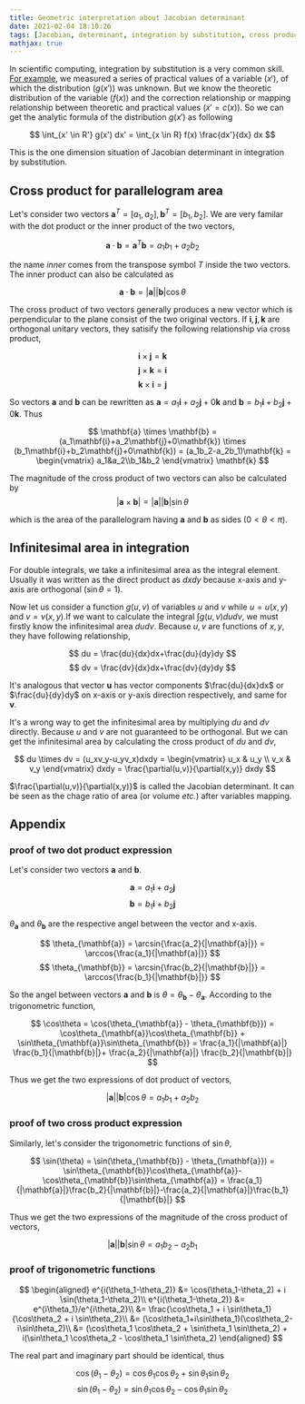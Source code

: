 ```yaml
---
title: Geometric interpretation about Jacobian determinant
date: 2021-02-04 18:10:26
tags: [Jacobian, determinant, integration by substitution, cross product, infinitesimal area]
mathjax: true
---
```


In scientific computing, integration by substitution is a very common skill. [For example](https://www.psichen.com/2019/09/30/FRET-correcting/), we measured a series of practical values of a variable ($x'$), of which the distribution ($g(x')$) was unknown. But we know the theoretic distribution of the variable ($f(x)$) and the correction relationship or mapping relationship between theoretic and practical values ($x'=c(x)$). <!--more-->So we can get the analytic formula of the distribution $g(x')$ as following

$$ \int_{x' \in R'} g(x') dx' = \int_{x \in R} f(x) \frac{dx'}{dx} dx $$

This is the one dimension situation of Jacobian determinant in integration by substitution.

## Cross product for parallelogram area

Let's consider two vectors $\mathbf{a}^T = [a_1,a_2], \mathbf{b}^T = [b_1, b_2]$. We are very familar with the dot product or the inner product of the two vectors,

$$ \mathbf{a} \cdot \mathbf{b} = \mathbf{a}^T\mathbf{b} = a_1b_1+a_2b_2 $$

the name *inner* comes from the transpose symbol $T$ inside the two vectors. The inner product can also be calculated as

$$ \mathbf{a} \cdot \mathbf{b} = |\mathbf{a}||\mathbf{b}|\cos\theta $$

The cross product of two vectors generally produces a new vector which is perpendicular to the plane consist of the two original vectors. If $\mathbf{i}, \mathbf{j}, \mathbf{k}$ are orthogonal unitary vectors, they satisify the following relationship via cross product,

$$ \mathbf{i} \times \mathbf{j} = \mathbf{k} $$
$$ \mathbf{j} \times \mathbf{k} = \mathbf{i} $$
$$ \mathbf{k} \times \mathbf{i} = \mathbf{j} $$

So vectors $\mathbf{a}$ and $\mathbf{b}$ can be rewritten as $\mathbf{a} = a_1\mathbf{i}+a_2\mathbf{j}+0\mathbf{k}$ and $\mathbf{b} = b_1\mathbf{i}+b_2\mathbf{j}+0\mathbf{k}$. Thus

$$ \mathbf{a} \times \mathbf{b} = (a_1\mathbf{i}+a_2\mathbf{j}+0\mathbf{k}) \times (b_1\mathbf{i}+b_2\mathbf{j}+0\mathbf{k}) = (a_1b_2-a_2b_1)\mathbf{k} = \begin{vmatrix} a_1&a_2\\b_1&b_2 \end{vmatrix} \mathbf{k} $$

The magnitude of the cross product of two vectors can also be calculated by
$$ |\mathbf{a} \times \mathbf{b}| = |\mathbf{a}||\mathbf{b}|\sin\theta $$

which is the area of the parallelogram having $\mathbf{a}$ and $\mathbf{b}$ as sides ($0 < \theta < \pi$).

## Infinitesimal area in integration

For double integrals, we take a infinitesimal area as the integral element. Usually it was written as the direct product as $dxdy$ because x-axis and y-axis are orthogonal ($\sin\theta=1$).

Now let us consider a function $g(u,v)$ of variables $u$ and $v$ while $u=u(x,y)$ and $v=v(x,y)$.If we want to calculate the integral $\int g(u,v) dudv$, we must firstly know the infinitesimal area $dudv$. Because $u, v$ are functions of $x,y$, they have following relationship,

$$ du = \frac{du}{dx}dx+\frac{du}{dy}dy $$
$$ dv = \frac{dv}{dx}dx+\frac{dv}{dy}dy $$

It's analogous that vector $\mathbf{u}$ has vector components $\frac{du}{dx}dx$ or $\frac{du}{dy}dy$ on x-axis or y-axis direction respectively, and same for $\mathbf{v}$.

It's a wrong way to get the infinitesimal area by multiplying $du$ and $dv$ directly. Because $u$ and $v$ are not guaranteed to be orthogonal. But we can get the infinitesimal area by calculating the cross product of $du$ and $dv$,

$$ du \times dv = (u_xv_y-u_yv_x)dxdy = \begin{vmatrix} u_x & u_y \\ v_x & v_y \end{vmatrix} dxdy = \frac{\partial(u,v)}{\partial(x,y)} dxdy $$

$\frac{\partial(u,v)}{\partial(x,y)}$ is called the Jacobian determinant. It can be seen as the chage ratio of area (or volume *etc.*) after variables mapping.

## Appendix
### proof of two dot product expression

Let's consider two vectors $\mathbf{a}$ and $\mathbf{b}$.

$$ \mathbf{a} = a_1\mathbf{i} + a_2\mathbf{j} $$
$$ \mathbf{b} = b_1\mathbf{i} + b_2\mathbf{j} $$

$\theta_{\mathbf{a}}$ and $\theta_{\mathbf{b}}$ are the respective angel between the vector and x-axis.

$$ \theta_{\mathbf{a}} = \arcsin{\frac{a_2}{|\mathbf{a}|}} = \arccos{\frac{a_1}{|\mathbf{a}|}} $$
$$ \theta_{\mathbf{b}} = \arcsin{\frac{b_2}{|\mathbf{b}|}} = \arccos{\frac{b_1}{|\mathbf{b}|}} $$

So the angel between vectors $\mathbf{a}$ and $\mathbf{b}$ is $\theta = \theta_{\mathbf{b}} - \theta_{\mathbf{a}}$. According to the trigonometric function,

$$ \cos\theta = \cos(\theta_{\mathbf{a}} - \theta_{\mathbf{b}}) = \cos\theta_{\mathbf{a}}\cos\theta_{\mathbf{b}} + \sin\theta_{\mathbf{a}}\sin\theta_{\mathbf{b}} = \frac{a_1}{|\mathbf{a}|} \frac{b_1}{|\mathbf{b}|}+ \frac{a_2}{|\mathbf{a}|} \frac{b_2}{|\mathbf{b}|} $$

Thus we get the two expressions of dot product of vectors,

$$ |\mathbf{a}||\mathbf{b}|\cos\theta = a_1b_1+a_2b_2 $$

### proof of two cross product expression

Similarly, let's consider the trigonometric functions of $\sin\theta$,

$$ \sin(\theta) = \sin(\theta_{\mathbf{b}} - \theta_{\mathbf{a}}) = \sin\theta_{\mathbf{b}}\cos\theta_{\mathbf{a}}-\cos\theta_{\mathbf{b}}\sin\theta_{\mathbf{a}} = \frac{a_1}{|\mathbf{a}|}\frac{b_2}{|\mathbf{b}|}-\frac{a_2}{|\mathbf{a}|}\frac{b_1}{|\mathbf{b}|} $$

Thus we get the two expressions of the magnitude of the cross product of vectors,

$$ |\mathbf{a}||\mathbf{b}|\sin\theta = a_1b_2-a_2b_1 $$

### proof of trigonometric functions
$$ \begin{aligned}
e^{i(\theta_1-\theta_2)} &= \cos(\theta_1-\theta_2) + i \sin(\theta_1-\theta_2)\\
e^{i(\theta_1-\theta_2)} &= e^{i\theta_1}/e^{i\theta_2}\\
                         &= \frac{\cos\theta_1 + i \sin\theta_1}{\cos\theta_2 + i \sin\theta_2}\\
                         &= (\cos\theta_1+i\sin\theta_1)(\cos\theta_2-i\sin\theta_2)\\
                         &= (\cos\theta_1 \cos\theta_2 + \sin\theta_1 \sin\theta_2) + i(\sin\theta_1 \cos\theta_2 - \cos\theta_1 \sin\theta_2)
\end{aligned} $$

The real part and imaginary part should be identical, thus

$$ \cos(\theta_1-\theta_2) = \cos\theta_1 \cos\theta_2 + \sin\theta_1 \sin\theta_2 $$
$$ \sin(\theta_1-\theta_2) = \sin\theta_1 \cos\theta_2 - \cos\theta_1 \sin\theta_2 $$
